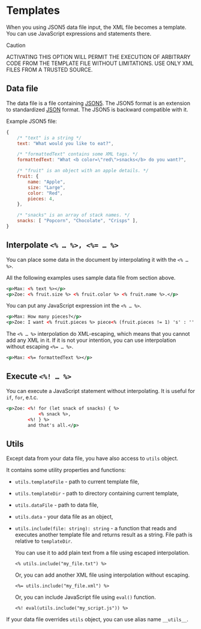 # Templates

When you using JSON5 data file input, the XML file becomes a template.
You can use JavaScript expressions and statements there.

> [!CAUTION]
> ACTIVATING THIS OPTION WILL PERMIT THE EXECUTION OF ARBITRARY
> CODE FROM THE TEMPLATE FILE WITHOUT LIMITATIONS. USE ONLY
> XML FILES FROM A TRUSTED SOURCE.

## Data file

The data file is a file containing [JSON5](https://json5.org/).
The JSON5 format is an extension to standardized [JSON](https://www.json.org/) format.
The JSON5 is backward compatible with it.

Example JSON5 file:

```js
{
    /* "text" is a string */
    text: "What would you like to eat?",

    /* "formattedText" contains some XML tags. */
    formattedText: "What <b color=\"red\">snacks</b> do you want?",

    /* "fruit" is an object with an apple details. */
    fruit: {
        name: "Apple",
        size: "Large",
        color: "Red",
        pieces: 4,
    },

    /* "snacks" is an array of stack names. */
    snacks: [ "Popcorn", "Chocolate", "Crisps" ],
}
```

## Interpolate `<% … %>, <%= … %>`

You can place some data in the document by interpolating it with the `<% … %>`.

All the following examples uses sample data file from section above.

```xml
<p>Max: <% text %></p>
<p>Zoe: <% fruit.size %> <% fruit.color %> <% fruit.name %>.</p>
```

You can put any JavaScript expression int the `<% … %>`.

```xml
<p>Max: How many pieces?</p>
<p>Zoe: I want <% fruit.pieces %> piece<% (fruit.pieces != 1) 's' : '' %>.</p>
```

The `<% … %>` interpolation do XML-escaping, which means that you cannot add
any XML in it. If it is not your intention, you can use interpolation without
escaping `<%= … %>`.

```xml
<p>Max: <%= formattedText %></p>
```

## Execute `<%! … %>`

You can execute a JavaScript statement without interpolating.
It is useful for `if`, `for`, e.t.c.

```xml
<p>Zoe: <%! for (let snack of snacks) { %>
            <% snack %>,
        <%! } %>
        and that's all.</p>
```

## Utils

Except data from your data file, you have also access to `utils` object.

It contains some utility properties and functions:

* `utils.templateFile` - path to current template file,

* `utils.templateDir` - path to directory containing current template,

* `utils.dataFile` - path to data file,

* `utils.data` - your data file as an object,

* `utils.include(file: string): string` - a function that reads and executes another
  template file and returns result as a string. File path is relative to `templateDir`.

  You can use it to add plain text from a file using escaped interpolation.

  `<% utils.include("my_file.txt") %>`

  Or, you can add another XML file using interpolation without escaping.

  `<%= utils.include("my_file.xml") %>`

  Or, you can include JavaScript file using `eval()` function.

  `<%! eval(utils.include("my_script.js")) %>`

If your data file overrides `utils` object, you can use alias name `__utils__`.
